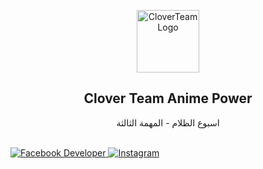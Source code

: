<p align="center">
    <img width="100px" src="https://c.top4top.io/p_268067dqq1.png" align="center" alt="CloverTeamLogo" />
    <h2 align="center">Clover Team Anime Power</h2>
    <p align="center">اسبوع الظلام - المهمة الثالثة</p>
    <br>
    <a href="https://www.facebook.com/Clover.Anime.Power" target="_blank">
        <img src="https://img.shields.io/badge/Developer-1877f2?style=for-the-badge&logo=facebook&logoColor=white" alt="Facebook Developer" />
    </a>
    <a href="https://www.instagram.com/Clover.Anime.Power" target="_blank">
        <img src="https://img.shields.io/badge/Instagram-405DE6?style=for-the-badge&logo=instagram&logoColor=white" alt="Instagram" />
    </a>
</p>
